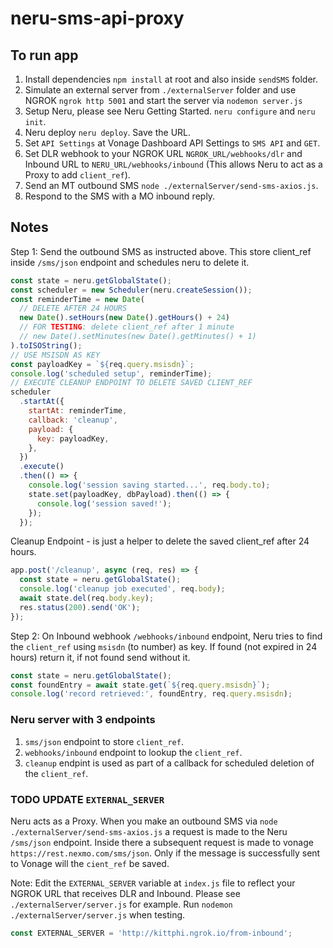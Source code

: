 # neru-sms-api-proxy

## To run app

1. Install dependencies `npm install` at root and also inside `sendSMS` folder.
2. Simulate an external server from `./externalServer` folder and use NGROK `ngrok http 5001` and start the server via `nodemon server.js`
3. Setup Neru, please see Neru Getting Started. `neru configure` and `neru init`.
4. Neru deploy `neru deploy`. Save the URL.
5. Set `API Settings` at Vonage Dashboard API Settings to `SMS API` and `GET`.
6. Set DLR webhook to your NGROK URL `NGROK_URL/webhooks/dlr` and Inbound URL to `NERU_URL/webhooks/inbound` (This allows Neru to act as a Proxy to add `client_ref`).
7. Send an MT outbound SMS `node ./externalServer/send-sms-axios.js`.
8. Respond to the SMS with a MO inbound reply.

## Notes

Step 1: Send the outbound SMS as instructed above. This store client_ref inside `/sms/json` endpoint and schedules neru to delete it.

```js
const state = neru.getGlobalState();
const scheduler = new Scheduler(neru.createSession());
const reminderTime = new Date(
  // DELETE AFTER 24 HOURS
  new Date().setHours(new Date().getHours() + 24)
  // FOR TESTING: delete client_ref after 1 minute
  // new Date().setMinutes(new Date().getMinutes() + 1)
).toISOString();
// USE MSISDN AS KEY
const payloadKey = `${req.query.msisdn}`;
console.log('scheduled setup', reminderTime);
// EXECUTE CLEANUP ENDPOINT TO DELETE SAVED CLIENT_REF
scheduler
  .startAt({
    startAt: reminderTime,
    callback: 'cleanup',
    payload: {
      key: payloadKey,
    },
  })
  .execute()
  .then(() => {
    console.log('session saving started...', req.body.to);
    state.set(payloadKey, dbPayload).then(() => {
      console.log('session saved!');
    });
  });
```

Cleanup Endpoint - is just a helper to delete the saved client_ref after 24 hours.

```js
app.post('/cleanup', async (req, res) => {
  const state = neru.getGlobalState();
  console.log('cleanup job executed', req.body);
  await state.del(req.body.key);
  res.status(200).send('OK');
});
```

Step 2: On Inbound webhook `/webhooks/inbound` endpoint, Neru tries to find the `client_ref` using `msisdn` (to number) as key.
If found (not expired in 24 hours) return it, if not found send without it.

```js
const state = neru.getGlobalState();
const foundEntry = await state.get(`${req.query.msisdn}`);
console.log('record retrieved:', foundEntry, req.query.msisdn);
```

### Neru server with 3 endpoints

1. `sms/json` endpoint to store `client_ref`.
2. `webhooks/inbound` endpoint to lookup the `client_ref`.
3. `cleanup` endpint is used as part of a callback for scheduled deletion of the `client_ref`.

### TODO UPDATE `EXTERNAL_SERVER`

Neru acts as a Proxy. When you make an outbound SMS via `node ./externalServer/send-sms-axios.js` a request is
made to the Neru `/sms/json` endpoint. Inside there a subsequent request is made to
vonage `https://rest.nexmo.com/sms/json`. Only if the message is successfully sent to Vonage will the
`cient_ref` be saved.

Note: Edit the `EXTERNAL_SERVER` variable at `index.js` file to reflect your NGROK URL that receives DLR and Inbound.
Please see `./externalServer/server.js` for example. Run `nodemon ./externalServer/server.js` when testing.

```js
const EXTERNAL_SERVER = 'http://kittphi.ngrok.io/from-inbound';
```
